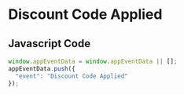 # Discount Code Applied

### 

## Javascript Code
```js
window.appEventData = window.appEventData || [];
appEventData.push({
  "event": "Discount Code Applied"
});
```




